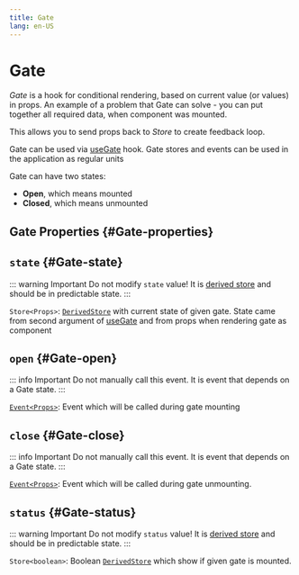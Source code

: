 ```yaml
---
title: Gate
lang: en-US
---
```


# Gate

_Gate_ is a hook for conditional rendering, based on current value (or values) in props. An example of a problem that Gate can solve - you can put together all required data, when component was mounted.

This allows you to send props back to _Store_ to create feedback loop.

Gate can be used via [useGate](/api/effector-vue/useGate.md) hook. Gate stores and events can be used in the application as regular units

Gate can have two states:

- **Open**, which means mounted
- **Closed**, which means unmounted

## Gate Properties {#Gate-properties}

## `state` {#Gate-state}

::: warning Important
Do not modify `state` value! It is [derived store](/api/effector/Store.md#derived-store) and should be in predictable state.
:::

`Store<Props>`: [`DerivedStore`](/api/effector/Store.md#derived-store) with current state of given gate. State came from second argument of [useGate](/api/effector-vue/useGate.md) and from props when rendering gate as component

## `open` {#Gate-open}

::: info Important
Do not manually call this event. It is event that depends on a Gate state.
:::

[`Event<Props>`](/api/effector/Event.md): Event which will be called during gate mounting

## `close` {#Gate-close}

::: info Important
Do not manually call this event. It is event that depends on a Gate state.
:::

[`Event<Props>`](/api/effector/Event.md): Event which will be called during gate unmounting.

## `status` {#Gate-status}

::: warning Important
Do not modify `status` value! It is [derived store](/api/effector/Store.md#derived-store) and should be in predictable state.
:::

`Store<boolean>`: Boolean [`DerivedStore`](/api/effector/Store.md#derived-store) which show if given gate is mounted.
